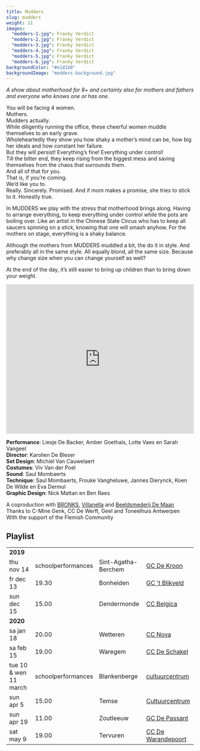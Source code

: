 ```yaml
---
title: Mudders
slug: mudders
weight: 11
images:
  "modders-1.jpg": Franky Verdict
  "modders-2.jpg": Franky Verdict
  "modders-3.jpg": Franky Verdict
  "modders-4.jpg": Franky Verdict
  "modders-5.jpg": Franky Verdict
  "modders-6.jpg": Franky Verdict
backgroundColor: "#e1d1b0"
backgroundImage: "modders-background.jpg"
---
```

_A show about motherhood for 8+ and certainly also for mothers and fathers and everyone who knows one or has one._

You will be facing 4 women.<br>
Mothers.<br>
Mudders actually.<br>
While diligently running the office, these cheerful women muddle themselves to an early grave. <br>
Wholeheartedly they show you how shaky a mother’s mind can be, how big her ideals and how constant her failure. <br>
But they will persist! Everything’s fine! Everything under control! <br>
Till the bitter end, they keep rising from the biggest mess and saving themselves from the chaos that surrounds them. <br>
And all of that for you. <br>
That is, if you’re coming. <br>
We’d like you to. <br>
Really. Sincerely. Promised. And if mom makes a promise, she tries to stick to it. Honestly true.

In MUDDERS we play with the stress that motherhood brings along. Having to arrange everything, to keep everything under control while the pots are boiling over. Like an artist in the Chinese State Circus who has to keep all saucers spinning on a stick, knowing that one will smash anyhow. For the mothers on stage, everything is a shaky balance.

Although the mothers from MUDDERS muddled a bit, the do it in style. And preferably all in the same style. All equally blond, all the same size.
Because why change size when you can change yourself as well?

At the end of the day, it’s still easier to bring up children than to bring down your weight.

<iframe src="https://player.vimeo.com/video/245175026?title=0&byline=0&portrait=0" width="100%" height="400" frameborder="0" webkitallowfullscreen mozallowfullscreen allowfullscreen></iframe>

**Performance**:  Liesje De Backer, Amber Goethals, Lotte Vaes en Sarah Vangeel<br>
**Director**: Karolien De Bleser<br>
**Set Design**: Michiel Van Cauwelaert<br>
**Costumes**: Viv Van der Poel<br>
**Sound**: Saul Mombaerts<br>
**Technique**: Saul Mombaerts, Frouke Vangheluwe, Jannes Dierynck, Koen De Wilde en Eva Dermul<br>
**Graphic Design**: Nick Mattan en Ben Raes<br>

A coproduction with <a href="http://www.bronks.be/nl/">BRONKS</a>, <a href="https://www.destudio.com/">Villanella</a> and <a href="http://www.demaan.be/">Beeldsmederij De Maan</a><br>
Thanks to C-Mine Genk, CC De Werft, Geel and Toneelhuis Antwerpen <br>
With the support of the Flemish Community

## Playlist
<div class="table-responsive">
<table class="speellijst">

<tr><td colspan="5"><strong>2019</strong></td></tr>
<tr><td>thu nov 14</td><td>schoolperformances</td><td>Sint-Agatha-Berchem</td><td><a href="http://www.gcdekroon.be">GC De Kroon</td></tr>
<tr><td>fr dec 13</td><td>19.30</td><td>Bonheiden</td><td><a href="http://www.blikveld.be">GC 't Blikveld</a></td></tr>
<tr><td>sun dec 15</td><td>15.00</td><td>Dendermonde</td><td><a href="http://www.ccbelgica.be">CC Belgica</a></td></tr>

<tr><td colspan="5"><strong>2020</strong></td></tr>
<tr><td>sa jan 18</td><td>20.00</td><td>Wetteren</td><td><a href="http://www.ccnovawetteren.be">CC Nova</a></td></tr>
<tr><td>sa feb 15</td><td>19.00</td><td>Waregem</td><td><a href="http://www.ccdeschakel.be">CC De Schakel</a></td></tr>
<tr><td>tue 10 & wen 11 march</td><td>schoolperformances</td><td>Blankenberge</td><td><a href="http://www.blankenberge.be/cultuur">cultuurcentrum</a></td></tr>
<tr><td>sun apr 5</td><td>15.00</td><td>Temse</td><td><a href="http://www.cultuurcentrumtemse.be">Cultuurcentrum</a></td></tr>
<tr><td>sun apr 19</td><td>11.00</td><td>Zoutleeuw</td><td><a href="http://www.zoutleeuw.be">GC De Passant</a></td></tr>
<tr><td>sat may 9</td><td>19.00</td><td>Tervuren</td><td><a href="http://www.dewarandepoort.be">CC De Warandepoort</a></td></tr>

</table>
</div>
